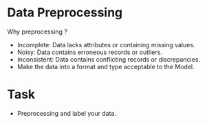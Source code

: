 # Data Preprocessing
Why preprocessing ?
- Incomplete: Data lacks attributes or containing missing values.
- Noisy: Data contains erroneous records or outliers.
- Inconsistent: Data contains conflicting records or discrepancies.
- Make the data into a format and type acceptable to the Model.

# Task
- Preprocessing and label your data.
